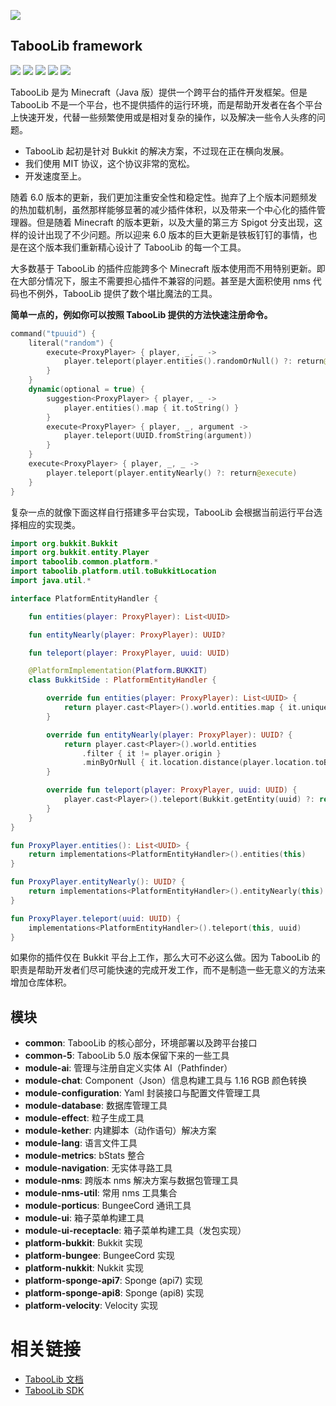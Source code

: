 ![](https://wiki.ptms.ink/images/7/79/禁忌书库LOGO_SMAIL.png)

## TabooLib framework

[![](https://app.codacy.com/project/badge/Grade/3e9c747cd4aa484ab7cd74b7666c4c43)](https://www.codacy.com/gh/TabooLib/TabooLib/dashboard?utm_source=github.com&amp;utm_medium=referral&amp;utm_content=TabooLib/TabooLib&amp;utm_campaign=Badge_Grade)
[![](https://www.codefactor.io/repository/github/taboolib/taboolib/badge)](https://www.codefactor.io/repository/github/taboolib/taboolib)
![](https://img.shields.io/github/contributors/taboolib/taboolib)
![](https://img.shields.io/github/languages/code-size/taboolib/taboolib)
![](https://img.shields.io/github/release/taboolib/taboolib)

TabooLib 是为 Minecraft（Java 版）提供一个跨平台的插件开发框架。但是 TabooLib 不是一个平台，也不提供插件的运行环境，而是帮助开发者在各个平台上快速开发，代替一些频繁使用或是相对复杂的操作，以及解决一些令人头疼的问题。

+ TabooLib 起初是针对 Bukkit 的解决方案，不过现在正在横向发展。
+ 我们使用 MIT 协议，这个协议非常的宽松。
+ 开发速度至上。

随着 6.0 版本的更新，我们更加注重安全性和稳定性。抛弃了上个版本问题频发的热加载机制，虽然那样能够显著的减少插件体积，以及带来一个中心化的插件管理器。但是随着 Minecraft 的版本更新，以及大量的第三方 Spigot 分支出现，这样的设计出现了不少问题。所以迎来 6.0 版本的巨大更新是铁板钉钉的事情，也是在这个版本我们重新精心设计了 TabooLib 的每一个工具。

大多数基于 TabooLib 的插件应能跨多个 Minecraft 版本使用而不用特别更新。即在大部分情况下，服主不需要担心插件不兼容的问题。甚至是大面积使用 nms 代码也不例外，TabooLib 提供了数个堪比魔法的工具。

**简单一点的，例如你可以按照 TabooLib 提供的方法快速注册命令。**

```kotlin
command("tpuuid") {
    literal("random") {
        execute<ProxyPlayer> { player, _, _ ->
            player.teleport(player.entities().randomOrNull() ?: return@execute)
        }
    }
    dynamic(optional = true) {
        suggestion<ProxyPlayer> { player, _ ->
            player.entities().map { it.toString() }
        }
        execute<ProxyPlayer> { player, _, argument ->
            player.teleport(UUID.fromString(argument))
        }
    }
    execute<ProxyPlayer> { player, _, _ ->
        player.teleport(player.entityNearly() ?: return@execute)
    }
}
```

复杂一点的就像下面这样自行搭建多平台实现，TabooLib 会根据当前运行平台选择相应的实现类。

```kotlin
import org.bukkit.Bukkit
import org.bukkit.entity.Player
import taboolib.common.platform.*
import taboolib.platform.util.toBukkitLocation
import java.util.*

interface PlatformEntityHandler {

    fun entities(player: ProxyPlayer): List<UUID>

    fun entityNearly(player: ProxyPlayer): UUID?

    fun teleport(player: ProxyPlayer, uuid: UUID)

    @PlatformImplementation(Platform.BUKKIT)
    class BukkitSide : PlatformEntityHandler {

        override fun entities(player: ProxyPlayer): List<UUID> {
            return player.cast<Player>().world.entities.map { it.uniqueId }
        }

        override fun entityNearly(player: ProxyPlayer): UUID? {
            return player.cast<Player>().world.entities
                .filter { it != player.origin }
                .minByOrNull { it.location.distance(player.location.toBukkitLocation()) }?.uniqueId
        }

        override fun teleport(player: ProxyPlayer, uuid: UUID) {
            player.cast<Player>().teleport(Bukkit.getEntity(uuid) ?: return)
        }
    }
}

fun ProxyPlayer.entities(): List<UUID> {
    return implementations<PlatformEntityHandler>().entities(this)
}

fun ProxyPlayer.entityNearly(): UUID? {
    return implementations<PlatformEntityHandler>().entityNearly(this)
}

fun ProxyPlayer.teleport(uuid: UUID) {
    implementations<PlatformEntityHandler>().teleport(this, uuid)
}
```

如果你的插件仅在 Bukkit 平台上工作，那么大可不必这么做。因为 TabooLib 的职责是帮助开发者们尽可能快速的完成开发工作，而不是制造一些无意义的方法来增加仓库体积。

## 模块

+ __common__: TabooLib 的核心部分，环境部署以及跨平台接口
+ __common-5__: TabooLib 5.0 版本保留下来的一些工具
+ __module-ai__: 管理与注册自定义实体 AI（Pathfinder）
+ __module-chat__: Component（Json）信息构建工具与 1.16 RGB 颜色转换
+ __module-configuration__: Yaml 封装接口与配置文件管理工具
+ __module-database__: 数据库管理工具
+ __module-effect__: 粒子生成工具
+ __module-kether__: 内建脚本（动作语句）解决方案
+ __module-lang__: 语言文件工具
+ __module-metrics__: bStats 整合
+ __module-navigation__: 无实体寻路工具
+ __module-nms__: 跨版本 nms 解决方案与数据包管理工具
+ __module-nms-util__: 常用 nms 工具集合
+ __module-porticus__: BungeeCord 通讯工具
+ __module-ui__: 箱子菜单构建工具
+ __module-ui-receptacle__: 箱子菜单构建工具（发包实现）
+ __platform-bukkit__: Bukkit 实现
+ __platform-bungee__: BungeeCord 实现
+ __platform-nukkit__: Nukkit 实现
+ __platform-sponge-api7__: Sponge (api7) 实现
+ __platform-sponge-api8__: Sponge (api8) 实现
+ __platform-velocity__: Velocity 实现

# 相关链接

+ [TabooLib 文档](https://docs.tabooproject.org)
+ [TabooLib SDK](https://github.com/taboolib/taboolib-sdk)
